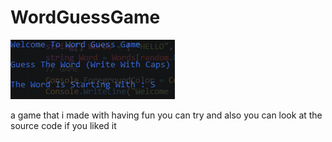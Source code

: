 # WordGuessGame
![Logo](WordGuessGame.PNG)

a game that i made with having fun you can try and also you can look at the source code if you liked it
